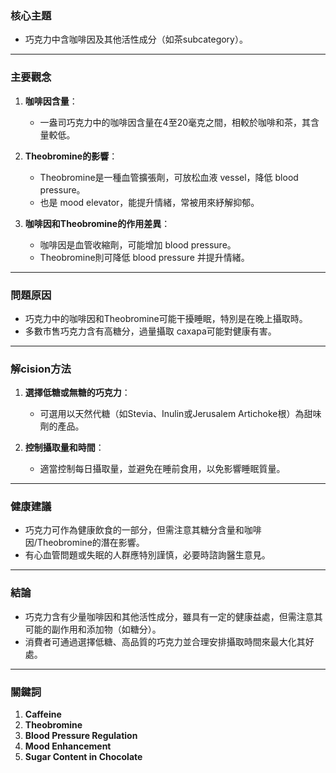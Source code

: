 ### 核心主題  
- 巧克力中含咖啡因及其他活性成分（如茶subcategory）。

---

### 主要觀念  
1. **咖啡因含量**：  
   - 一盎司巧克力中的咖啡因含量在4至20毫克之間，相較於咖啡和茶，其含量較低。  

2. **Theobromine的影響**：  
   - Theobromine是一種血管擴張劑，可放松血液 vessel，降低 blood pressure。  
   - 也是 mood elevator，能提升情緒，常被用來紓解抑郁。  

3. **咖啡因和Theobromine的作用差異**：  
   - 咖啡因是血管收縮劑，可能增加 blood pressure。  
   - Theobromine則可降低 blood pressure 并提升情緒。  

---

### 問題原因  
- 巧克力中的咖啡因和Theobromine可能干擾睡眠，特別是在晚上攝取時。  
- 多數市售巧克力含有高糖分，過量攝取 сахара可能對健康有害。  

---

### 解cision方法  
1. **選擇低糖或無糖的巧克力**：  
   - 可選用以天然代糖（如Stevia、Inulin或Jerusalem Artichoke根）為甜味劑的產品。  

2. **控制攝取量和時間**：  
   - 適當控制每日攝取量，並避免在睡前食用，以免影響睡眠質量。  

---

### 健康建議  
- 巧克力可作為健康飲食的一部分，但需注意其糖分含量和咖啡因/Theobromine的潛在影響。  
- 有心血管問題或失眠的人群應特別謹慎，必要時諮詢醫生意見。  

---

### 結論  
- 巧克力含有少量咖啡因和其他活性成分，雖具有一定的健康益處，但需注意其可能的副作用和添加物（如糖分）。  
- 消費者可通過選擇低糖、高品質的巧克力並合理安排攝取時間來最大化其好處。  

---

### 關鍵詞  
1. **Caffeine**  
2. **Theobromine**  
3. **Blood Pressure Regulation**  
4. **Mood Enhancement**  
5. **Sugar Content in Chocolate**